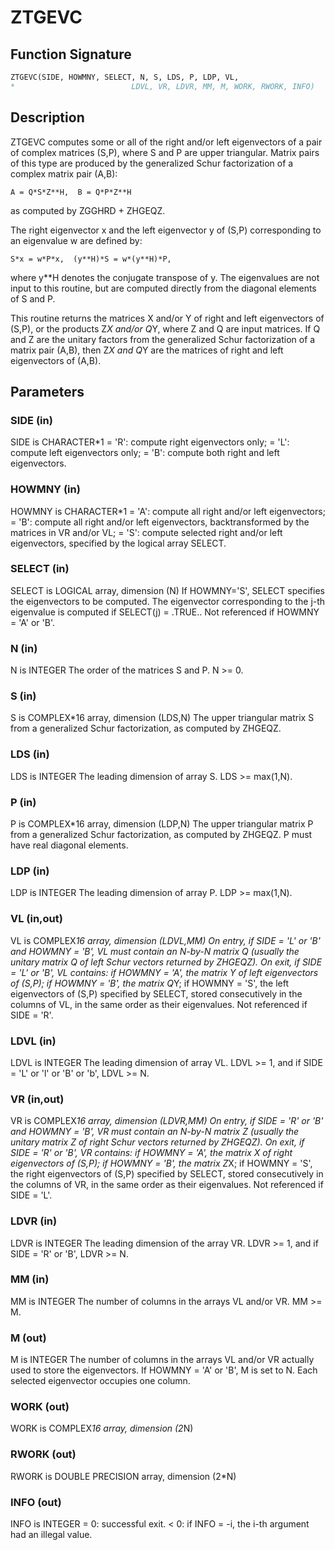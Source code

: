 # ZTGEVC

## Function Signature

```fortran
ZTGEVC(SIDE, HOWMNY, SELECT, N, S, LDS, P, LDP, VL,
*                          LDVL, VR, LDVR, MM, M, WORK, RWORK, INFO)
```

## Description


 ZTGEVC computes some or all of the right and/or left eigenvectors of
 a pair of complex matrices (S,P), where S and P are upper triangular.
 Matrix pairs of this type are produced by the generalized Schur
 factorization of a complex matrix pair (A,B):

    A = Q*S*Z**H,  B = Q*P*Z**H

 as computed by ZGGHRD + ZHGEQZ.

 The right eigenvector x and the left eigenvector y of (S,P)
 corresponding to an eigenvalue w are defined by:

    S*x = w*P*x,  (y**H)*S = w*(y**H)*P,

 where y**H denotes the conjugate transpose of y.
 The eigenvalues are not input to this routine, but are computed
 directly from the diagonal elements of S and P.

 This routine returns the matrices X and/or Y of right and left
 eigenvectors of (S,P), or the products Z*X and/or Q*Y,
 where Z and Q are input matrices.
 If Q and Z are the unitary factors from the generalized Schur
 factorization of a matrix pair (A,B), then Z*X and Q*Y
 are the matrices of right and left eigenvectors of (A,B).

## Parameters

### SIDE (in)

SIDE is CHARACTER*1 = 'R': compute right eigenvectors only; = 'L': compute left eigenvectors only; = 'B': compute both right and left eigenvectors.

### HOWMNY (in)

HOWMNY is CHARACTER*1 = 'A': compute all right and/or left eigenvectors; = 'B': compute all right and/or left eigenvectors, backtransformed by the matrices in VR and/or VL; = 'S': compute selected right and/or left eigenvectors, specified by the logical array SELECT.

### SELECT (in)

SELECT is LOGICAL array, dimension (N) If HOWMNY='S', SELECT specifies the eigenvectors to be computed. The eigenvector corresponding to the j-th eigenvalue is computed if SELECT(j) = .TRUE.. Not referenced if HOWMNY = 'A' or 'B'.

### N (in)

N is INTEGER The order of the matrices S and P. N >= 0.

### S (in)

S is COMPLEX*16 array, dimension (LDS,N) The upper triangular matrix S from a generalized Schur factorization, as computed by ZHGEQZ.

### LDS (in)

LDS is INTEGER The leading dimension of array S. LDS >= max(1,N).

### P (in)

P is COMPLEX*16 array, dimension (LDP,N) The upper triangular matrix P from a generalized Schur factorization, as computed by ZHGEQZ. P must have real diagonal elements.

### LDP (in)

LDP is INTEGER The leading dimension of array P. LDP >= max(1,N).

### VL (in,out)

VL is COMPLEX*16 array, dimension (LDVL,MM) On entry, if SIDE = 'L' or 'B' and HOWMNY = 'B', VL must contain an N-by-N matrix Q (usually the unitary matrix Q of left Schur vectors returned by ZHGEQZ). On exit, if SIDE = 'L' or 'B', VL contains: if HOWMNY = 'A', the matrix Y of left eigenvectors of (S,P); if HOWMNY = 'B', the matrix Q*Y; if HOWMNY = 'S', the left eigenvectors of (S,P) specified by SELECT, stored consecutively in the columns of VL, in the same order as their eigenvalues. Not referenced if SIDE = 'R'.

### LDVL (in)

LDVL is INTEGER The leading dimension of array VL. LDVL >= 1, and if SIDE = 'L' or 'l' or 'B' or 'b', LDVL >= N.

### VR (in,out)

VR is COMPLEX*16 array, dimension (LDVR,MM) On entry, if SIDE = 'R' or 'B' and HOWMNY = 'B', VR must contain an N-by-N matrix Z (usually the unitary matrix Z of right Schur vectors returned by ZHGEQZ). On exit, if SIDE = 'R' or 'B', VR contains: if HOWMNY = 'A', the matrix X of right eigenvectors of (S,P); if HOWMNY = 'B', the matrix Z*X; if HOWMNY = 'S', the right eigenvectors of (S,P) specified by SELECT, stored consecutively in the columns of VR, in the same order as their eigenvalues. Not referenced if SIDE = 'L'.

### LDVR (in)

LDVR is INTEGER The leading dimension of the array VR. LDVR >= 1, and if SIDE = 'R' or 'B', LDVR >= N.

### MM (in)

MM is INTEGER The number of columns in the arrays VL and/or VR. MM >= M.

### M (out)

M is INTEGER The number of columns in the arrays VL and/or VR actually used to store the eigenvectors. If HOWMNY = 'A' or 'B', M is set to N. Each selected eigenvector occupies one column.

### WORK (out)

WORK is COMPLEX*16 array, dimension (2*N)

### RWORK (out)

RWORK is DOUBLE PRECISION array, dimension (2*N)

### INFO (out)

INFO is INTEGER = 0: successful exit. < 0: if INFO = -i, the i-th argument had an illegal value.

